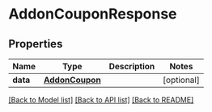 # AddonCouponResponse

## Properties
Name | Type | Description | Notes
------------ | ------------- | ------------- | -------------
**data** | [**AddonCoupon**](AddonCoupon.md) |  | [optional] 

[[Back to Model list]](../README.md#documentation-for-models) [[Back to API list]](../README.md#documentation-for-api-endpoints) [[Back to README]](../README.md)


